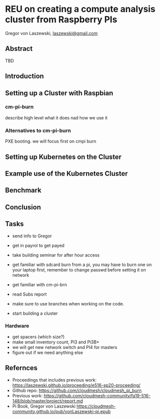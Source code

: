 # REU on creating a compute analysis cluster from Raspberry PIs

Gregor von Laszewski, laszewski@gmail.com

## Abstract

TBD

## Introduction


## Setting up a Cluster with Raspbian

### cm-pi-burn

describe high level what it does nad how we use it

### Alternatives to cm-pi-burn

PXE booting. we will focus first on cmpi burn

## Setting up Kubernetes on the Cluster

## Example use of the Kubernetes Cluster

## Benchmark

## Conclusion


## Tasks

* send info to Gregor
* get in payrol to get payed
* take building seminar for after hour access
* get familiar with sdcard burn from a pi, you may have to burn one on your laptop first, remember to change passwd before setting it on network
* get familiar with cm-pi-brn
* read Subs report
* make sure to use branches when working on the code. 

* start building a cluster

### Hardware

* get spacers (which size?)
* make small inventory count, PI3 and Pi3B+
* we will get new network switch and PI4 for masters
* figure out if we need anything else


## Refernces

* Proceedings that includes previous work: <https://laszewski.github.io/proceeding/e516-sp20-proceeding/>
* Github repo: <https://github.com/cloudmesh/cloudmesh_pi_burn>
* Previous work: <https://github.com/cloudmesh-community/fa19-516-148/blob/master/project/report.md>
* Pi Book, Gregor von Laszewski <https://cloudmesh-community.github.io/pub/vonLaszewski-pi.epub>


